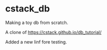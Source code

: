 # cstack_db
Making a toy db from scratch.

A clone of https://cstack.github.io/db_tutorial/

Added a new linf fore testing.


